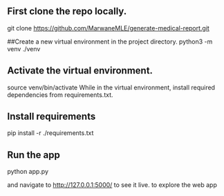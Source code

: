 ## First clone the repo locally.
git clone https://github.com/MarwaneMLE/generate-medical-report.git

##Create a new virtual environment in the project directory.
python3 -m venv ./venv

## Activate the virtual environment.
source venv/bin/activate
While in the virtual environment, install required dependencies from requirements.txt.

## Install requirements
pip install -r ./requirements.txt

## Run the app
python app.py

and navigate to http://127.0.0.1:5000/ to see it live. to explore the web app
